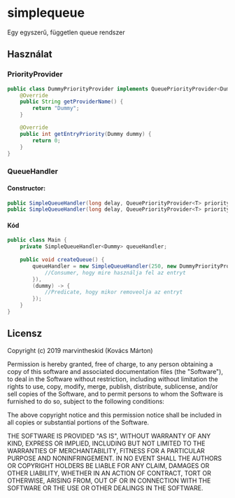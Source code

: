 # simplequeue
Egy egyszerű, független queue rendszer

## Használat
### PriorityProvider
```java
public class DummyPriorityProvider implements QueuePriorityProvider<Dummy> {
    @Override
    public String getProviderName() {
        return "Dummy";
    }

    @Override
    public int getEntryPriority(Dummy dummy) {
        return 0;
    }
}
```

### QueueHandler
#### Constructor:
```java
public SimpleQueueHandler(long delay, QueuePriorityProvider<T> priorityProvider, QueueConsumer<T> consumer)
public SimpleQueueHandler(long delay, QueuePriorityProvider<T> priorityProvider, QueueConsumer<T> consumer, Predicate<T> removePredicate)
```

#### Kód
```java
public class Main {
    private SimpleQueueHandler<Dummy> queueHandler;
    
    public void createQueue() {
        queueHandler = new SimpleQueueHandler(250, new DummyPriorityProvider<>(), ((dummy, queue) -> {
            //Consumer, hogy mire használja fel az entryt
        }),
        (dummy) -> {
            //Predicate, hogy mikor removeolja az entryt
        });
    }
}
```

## Licensz
Copyright (c) 2019 marvintheskid (Kovács Márton)

Permission is hereby granted, free of charge, to any person obtaining a copy
of this software and associated documentation files (the "Software"), to deal
in the Software without restriction, including without limitation the rights
to use, copy, modify, merge, publish, distribute, sublicense, and/or sell
copies of the Software, and to permit persons to whom the Software is
furnished to do so, subject to the following conditions:

The above copyright notice and this permission notice shall be included in all
copies or substantial portions of the Software.

THE SOFTWARE IS PROVIDED "AS IS", WITHOUT WARRANTY OF ANY KIND, EXPRESS OR
IMPLIED, INCLUDING BUT NOT LIMITED TO THE WARRANTIES OF MERCHANTABILITY,
FITNESS FOR A PARTICULAR PURPOSE AND NONINFRINGEMENT. IN NO EVENT SHALL THE
AUTHORS OR COPYRIGHT HOLDERS BE LIABLE FOR ANY CLAIM, DAMAGES OR OTHER
LIABILITY, WHETHER IN AN ACTION OF CONTRACT, TORT OR OTHERWISE, ARISING FROM,
OUT OF OR IN CONNECTION WITH THE SOFTWARE OR THE USE OR OTHER DEALINGS IN THE
SOFTWARE.
